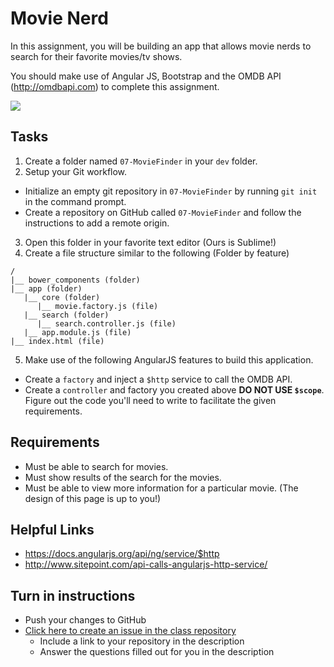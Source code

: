 # Movie Nerd

In this assignment, you will be building an app that allows movie nerds to search for their favorite movies/tv shows.

You should make use of Angular JS, Bootstrap and the OMDB API (http://omdbapi.com) to complete this assignment.

<img src="http://i.imgur.com/ebody6P.png" /> 

## Tasks
1. Create a folder named `07-MovieFinder` in your `dev` folder.
2. Setup your Git workflow.
  - Initialize an empty git repository in `07-MovieFinder` by running `git init` in the command prompt.
  - Create a repository on GitHub called `07-MovieFinder` and follow the instructions to add a remote origin.
3. Open this folder in your favorite text editor (Ours is Sublime!)
4. Create a file structure similar to the following (Folder by feature)
```
/
|__ bower_components (folder)
|__ app (folder)
   |__ core (folder)
      |__ movie.factory.js (file)
   |__ search (folder)
      |__ search.controller.js (file)
   |__ app.module.js (file)
|__ index.html (file)
```
5. Make use of the following AngularJS features to build this application.
  - Create a `factory` and inject a `$http` service to call the OMDB API.
  - Create a `controller` and factory you created above **DO NOT USE `$scope`**. Figure out the code you'll need to write to facilitate the given requirements.
  
## Requirements
* Must be able to search for movies.
* Must show results of the search for the movies.
* Must be able to view more information for a particular movie. (The design of this page is up to you!)

## Helpful Links
* https://docs.angularjs.org/api/ng/service/$http
* http://www.sitepoint.com/api-calls-angularjs-http-service/

## Turn in instructions
* Push your changes to GitHub 
* [Click here to create an issue in the class repository](https://github.com/OriginCodeAcademy/Cohort7/issues/new?title=07-MovieFinder&body=1.%20Where%20can%20I%20find%20your%20repository%3F%0D%0A%0D%0A%0D%0A%0D%0A2.%20Did%20you%20complete%20any%20of%20the%20extras%3F)
	* Include a link to your repository in the description
	* Answer the questions filled out for you in the description
